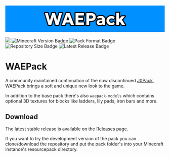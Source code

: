 ![Banner](/src/banner.png)

[<img src="https://img.shields.io/badge/View%20on%20Modrinth-%2316181c?style=for-the-badge&logo=modrinth">](https://modrinth.com/resourcepack/waepack)
![Minecraft Version Badge](https://img.shields.io/badge/Minecraft-1.20.3-%230090ff?style=for-the-badge)
![Pack Format Badge](https://img.shields.io/badge/Pack_Format-22-%230090ff?style=for-the-badge)
![Repository Size Badge](https://img.shields.io/github/repo-size/waeverything/waepack?style=for-the-badge&color=%230090ff)
![Latest Release Badge](https://img.shields.io/github/v/release/waeverything/waepack?include_prereleases&style=for-the-badge&color=%230090ff)

# WAEPack
A community maintained continuation of the now discontinued [J0Pack](https://www.planetminecraft.com/texture-pack/j0pack/), WAEPack brings a soft and unique new look to the game.

In addition to the base pack there's also `waepack-models` which contains optional 3D textures for blocks like ladders, lily pads, iron bars and more.

## Download
The latest stable release is available on the [Releases](https://github.com/waeverything/waepack/releases) page.

If you want to try the development version of the pack you can clone/download the repository and put the pack folder's into your Minecraft instance's resourcepack directory.
